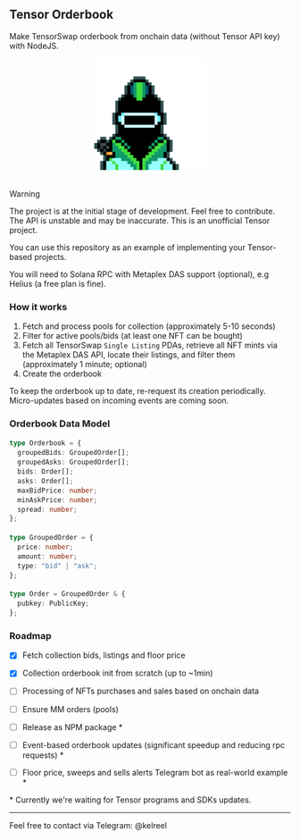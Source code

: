 ## Tensor Orderbook

Make TensorSwap orderbook from onchain data (without Tensor API key) with NodeJS.

<div align="center">
  <img width="200px" src="./chart.gif" alt="chart">
</div>
<br />

> [!WARNING]
> The project is at the initial stage of development. Feel free to contribute. The API is unstable and may be inaccurate.
> This is an unofficial Tensor project.

You can use this repository as an example of implementing your Tensor-based projects.

You will need to Solana RPC with Metaplex DAS support (optional), e.g Helius (a free plan is fine).

### How it works

1. Fetch and process pools for collection (approximately 5-10 seconds)
2. Filter for active pools/bids (at least one NFT can be bought)
3. Fetch all TensorSwap `Single Listing` PDAs, retrieve all NFT mints via the Metaplex DAS API, locate their listings, and filter them (approximately 1 minute; optional)
4. Create the orderbook

To keep the orderbook up to date, re-request its creation periodically. Micro-updates based on incoming events are coming soon.

### Orderbook Data Model
```typescript
type Orderbook = {
  groupedBids: GroupedOrder[];
  groupedAsks: GroupedOrder[];
  bids: Order[];
  asks: Order[];
  maxBidPrice: number;
  minAskPrice: number;
  spread: number;
};

type GroupedOrder = {
  price: number;
  amount: number;
  type: "bid" | "ask";
};

type Order = GroupedOrder & {
  pubkey: PublicKey;
};
```

### Roadmap
 - [x] Fetch collection bids, listings and floor price
 - [x] Collection orderbook init from scratch (up to ~1min)
 - [ ] Processing of NFTs purchases and sales based on onchain data
 - [ ] Ensure MM orders (pools)
 - [ ] Release as NPM package *
 - [ ] Event-based orderbook updates (significant speedup and reducing rpc requests) *
 - [ ] Floor price, sweeps and sells alerts Telegram bot as real-world example *


\* Currently we're waiting for Tensor programs and SDKs updates.

---

Feel free to contact via Telegram: @kelreel


